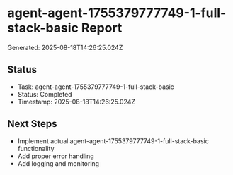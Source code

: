 # agent-agent-1755379777749-1-full-stack-basic Report

Generated: 2025-08-18T14:26:25.024Z

## Status
- Task: agent-agent-1755379777749-1-full-stack-basic
- Status: Completed
- Timestamp: 2025-08-18T14:26:25.024Z

## Next Steps
- Implement actual agent-agent-1755379777749-1-full-stack-basic functionality
- Add proper error handling
- Add logging and monitoring
